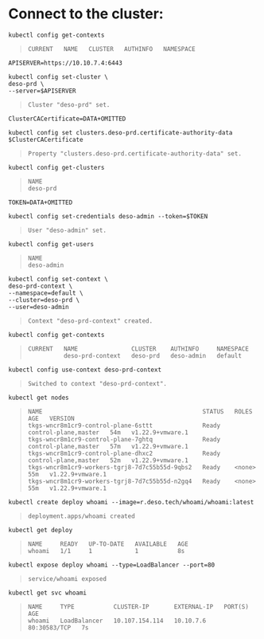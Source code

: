# Connect to the cluster:

```
kubectl config get-contexts
```

> ```
> CURRENT   NAME   CLUSTER   AUTHINFO   NAMESPACE
> ```

```
APISERVER=https://10.10.7.4:6443
```

```
kubectl config set-cluster \
deso-prd \
--server=$APISERVER 
```

> ```
> Cluster "deso-prd" set.
> ```

```
ClusterCACertificate=DATA+OMITTED
```

```
kubectl config set clusters.deso-prd.certificate-authority-data $ClusterCACertificate
```

> ```
> Property "clusters.deso-prd.certificate-authority-data" set.
> ```


```
kubectl config get-clusters
```

> ```
> NAME
> deso-prd
> ```

```
TOKEN=DATA+OMITTED
```

```
kubectl config set-credentials deso-admin --token=$TOKEN
```

> ```
> User "deso-admin" set.
> ```

```
kubectl config get-users
```

> ```
> NAME
> deso-admin
> ```

```
kubectl config set-context \
deso-prd-context \
--namespace=default \
--cluster=deso-prd \
--user=deso-admin
```

> ```
> Context "deso-prd-context" created.
> ```

```
kubectl config get-contexts
```

> ```
> CURRENT   NAME               CLUSTER    AUTHINFO     NAMESPACE
>           deso-prd-context   deso-prd   deso-admin   default
> ```
> 
```
kubectl config use-context deso-prd-context
```

> ```
> Switched to context "deso-prd-context".
> ```


```
kubectl get nodes
```

> ```
> NAME                                             STATUS   ROLES                  AGE   VERSION
> tkgs-wncr8m1cr9-control-plane-6sttt              Ready    control-plane,master   54m   v1.22.9+vmware.1
> tkgs-wncr8m1cr9-control-plane-7ghtq              Ready    control-plane,master   57m   v1.22.9+vmware.1
> tkgs-wncr8m1cr9-control-plane-dhxc2              Ready    control-plane,master   52m   v1.22.9+vmware.1
> tkgs-wncr8m1cr9-workers-tgrj8-7d7c55b55d-9qbs2   Ready    <none>                 55m   v1.22.9+vmware.1
> tkgs-wncr8m1cr9-workers-tgrj8-7d7c55b55d-n2gq4   Ready    <none>                 55m   v1.22.9+vmware.1
> ```

```
kubectl create deploy whoami --image=r.deso.tech/whoami/whoami:latest
```

> ```
> deployment.apps/whoami created
> ```

```
kubectl get deploy
```

> ```
> NAME     READY   UP-TO-DATE   AVAILABLE   AGE
> whoami   1/1     1            1           8s
> ```

```
kubectl expose deploy whoami --type=LoadBalancer --port=80
```

> ```
> service/whoami exposed
> ```

```
kubectl get svc whoami
```

> ```
> NAME     TYPE           CLUSTER-IP       EXTERNAL-IP   PORT(S)        AGE
> whoami   LoadBalancer   10.107.154.114   10.10.7.6     80:30583/TCP   7s
> ```



